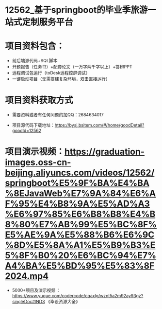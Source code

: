 #   12562_基于springboot的毕业季旅游一站式定制服务平台

#   项目资料包含：
*    前后端源代码+SQL脚本
*    开题报告（任务书）+配套论文（一万字两千字以上）+答辩PPT
*   远程调试包运行（toDesk远程控屏调试）
*   一键启动项目（无需搭建复杂环境，双击直接运行）


#   项目资料获取方式
*   需要资料或者有任何问题的加QQ：2684634017

*   项目源代码下载地址：https://bysj.bsitem.com/#/home/goodDetail?goodId=12562

#  项目演示视频：https://graduation-images.oss-cn-beijing.aliyuncs.com/videos/12562/springboot%E5%9F%BA%E4%BA%8EJavaWeb%E7%9A%84%E6%AF%95%E4%B8%9A%E5%AD%A3%E6%97%85%E6%B8%B8%E4%B8%80%E7%AB%99%E5%BC%8F%E5%AE%9A%E5%88%B6%E6%9C%8D%E5%8A%A1%E5%B9%B3%E5%8F%B0%20%E6%BC%94%E7%A4%BA%E5%BD%95%E5%83%8F2024.mp4

*  5000+项目及演示视频 ：https://www.yuque.com/codercode/cqaxlg/wznt5a2m92ay93gz?singleDoc#lND3 《毕设资源大全》
